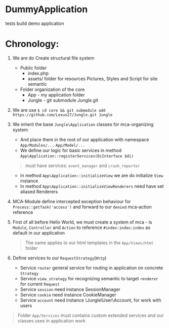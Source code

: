 # DummyApplication
tests build demo application

# Chronology:

1. We are do Create structural file system
    * Public folder
        * index.php
        * assets/ folder for resources Pictures, Styles and Script for site semantic
    * Folder organization of the core
        * App - my application folder
        * Jungle - git submodule Jungle.git
2. We are use `$ cd core && git submodule add https://github.com/Lexus27/Jungle.git Jungle`
3. We inherit the base `Jungle\Application` classes for mca-organizing system 
    * And place them in the root of our application with namespace `App/Modules/...` `App/Model/...`
    * We define our logic for basic services in method `App\Application::registerServices(DiInterface $di)`
    > must have services: `event_manager` and `crash_reporter`
    * In method `App\Application::initializeView` we are do initialize `View` instance
    * In method `App\Application::initializeViewRenderers` need have set aliased Renderers
     
4. MCA-Module define intercepted exception behaviour for `Process::getTask('access')` and forward to our `denied` mca-action reference

5. First of all before Hello World, we must create a system of mca - is `Module`, `Controller` and `Action` to reference `#index:index:index` as default in our application
    > The same applies to our html templates in the `App/Views/html` folder
6. Define services to our `RequestStrategy`(`Http`)
   * Service `router` general service for routing in application on concrete `Strategy`
   * Service `view_strategy` for recognizing semantic to target `renderer` for current `Request` 
   * Service `session` need instance SessionManager
   * Service `cookie` need instance CookieManager
   * Service `account` need instance \Jungle\User\Account, for work with users
   
   
> Folder `App/Services` must contains custom extended services and our classes uses in application work 